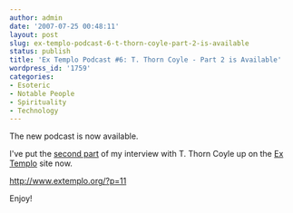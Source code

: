 ```yaml
---
author: admin
date: '2007-07-25 00:48:11'
layout: post
slug: ex-templo-podcast-6-t-thorn-coyle-part-2-is-available
status: publish
title: 'Ex Templo Podcast #6: T. Thorn Coyle - Part 2 is Available'
wordpress_id: '1759'
categories:
- Esoteric
- Notable People
- Spirituality
- Technology
---
```

The new podcast is now available.

I've put the <a href="http://www.extemplo.org/?p=11">second part</a> of my interview with T. Thorn Coyle up on the <a href="http://www.extemplo.org">Ex Templo</a> site now.<a href="http://www.extemplo.org/?p=11"></a>

<a href="http://www.extemplo.org/?p=11">http://www.extemplo.org/?p=11</a>

Enjoy!
